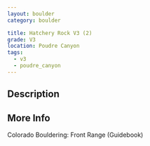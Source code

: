 ```yaml
---
layout: boulder
category: boulder

title: Hatchery Rock V3 (2)
grade: V3
location: Poudre Canyon
tags:
  - v3
  - poudre_canyon
---
```


## Description


## More Info
Colorado Bouldering: Front Range (Guidebook)
